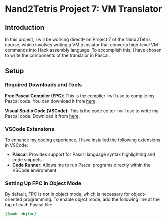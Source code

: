 # **Nand2Tetris Project 7: VM Translator**

## Introduction

In this project, I will be working directly on Project 7 of the Nand2Tetris course, which involves writing a VM translator that converts high-level VM commands into Hack assembly language. To accomplish this, I have chosen to write the components of the translator in Pascal.

## Setup

### Required Downloads and Tools

**Free Pascal Compiler (FPC)**: This is the compiler I will use to compile my Pascal code. You can download it from [here](https://www.freepascal.org/download.html).

**Visual Studio Code (VSCode)**: This is the code editor I will use to write my Pascal code. Download it from [here](https://code.visualstudio.com/).

### VSCode Extensions

To enhance my coding experience, I have installed the following extensions in VSCode:

- **Pascal**: Provides support for Pascal language syntax highlighting and code snippets.
- **Code Runner**: Allows me to run Pascal programs directly within the VSCode environment.

### Setting Up FPC in Object Mode

By default, FPC is not in object mode, which is necessary for object-oriented programming. To enable object mode, add the following line at the top of each Pascal file:

```pascal
{$mode objfpc}
